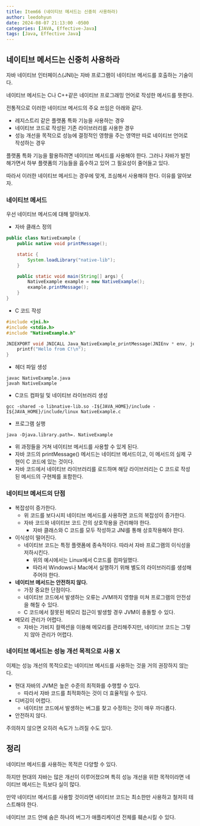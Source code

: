 ```yaml
---
title: Item66 (네이티브 메서드는 신중히 사용하라)
author: leedohyun
date: 2024-08-07 21:13:00 -0500
categories: [JAVA, Effective-Java]
tags: [Java, Effective Java]
---
```


## 네이티브 메서드는 신중히 사용하라

자바 네이티브 인터페이스(JNI)는 자바 프로그램이 네이티브 메서드를 호출하는 기술이다.

네이티브 메서드는 C나 C++같은 네이티브 프로그래밍 언어로 작성한 메서드를 뜻한다.

전통적으로 이러한 네이티브 메서드의 주요 쓰임은 아래와 같다.

- 레지스트리 같은 플랫폼 특화 기능을 사용하는 경우
- 네이티브 코드로 작성된 기존 라이브러리를 사용한 경우
- 성능 개선을 목적으로 성능에 결정적인 영향을 주는 영역만 따로 네이티브 언어로 작성하는 경우

플랫폼 특화 기능을 활용하려면 네이티브 메서드를 사용해야 한다. 그러나 자바가 발전해가면서 하부 플랫폼의 기능들을 흡수하고 있어 그 필요성이 줄어들고 있다.

따라서 이러한 네이티브 메서드는 경우에 맞게, 조심해서 사용해야 한다. 이유를 알아보자.

### 네이티브 메서드

우선 네이티브 메서드에 대해 알아보자.

- 자바 클래스 정의

```java
public class NativeExample {
	public native void printMessage();

	static {
		System.loadLibrary("native-lib");
	}

	public static void main(String[] args) {
		NativeExample example = new NativeExample();
		example.printMessage();
	}
}
```

- C 코드 작성

```c
#include <jni.h>
#include <stdio.h>
#include "NativeExample.h"

JNIEXPORT void JNICALL Java_NativeExample_printMessage(JNIEnv * env, jobject obj) {
	printf("Hello from C!\n");
}
```

- 헤더 파일 생성

```
javac NativeExample.java 
javah NativeExample
```

- C코드 컴파일 및 네이티브 라이브러리 생성

```
gcc -shared -o libnative-lib.so -I${JAVA_HOME}/include -I${JAVA_HOME}/include/linux NativeExample.c
```

- 프로그램 실행

```
java -Djava.library.path=. NativeExample
```

- 위 과정들을 거쳐 네이티브 메서드를 사용할 수 있게 된다.
- 자바 코드의 printMessage() 메서드는 네이티브 메서드이고, 이 메서드의 실제 구현이 C 코드에 있는 것이다.
- 자바 코드에서 네이티브 라이브러리를 로드하며 해당 라이브러리는 C 코드로 작성된 메서드의 구현체를 포함한다.

### 네이티브 메서드의 단점

- 복잡성이 증가한다.
	- 위 코드를 보다시피 네이티브 메서드를 사용하면 코드의 복잡성이 증가한다.
	- 자바 코드와 네이티브 코드 간의 상호작용을 관리해야 한다.
		- 자바 클래스와 C 코드를 모두 작성하고 JNI를 통해 상호작용해야 한다.
- 이식성이 떨어진다.
	-  네이티브 코드는 특정 플랫폼에 종속적이다. 따라서 자바 프로그램의 이식성을 저하시킨다.
		- 위의 예시에서는 Linux에서 C코드를 컴파일했다.
		- 따라서 Windows나 Mac에서 실행하기 위해 별도의 라이브러리를 생성해주어야 한다.
- **네이티브 메서드는 안전하지 않다.** 
	- 가장 중요한 단점이다.
	- 네이티브 코드에서 발생하는 오류는 JVM까지 영향을 미쳐 프로그램의 안전성을 해칠 수 있다.
	- C 코드에서 잘못된 메모리 접근이 발생할 경우 JVM이 충돌할 수 있다.
- 메모리 관리가 어렵다.
	- 자바는 가비지 컬렉션을 이용해 메모리를 관리해주지만, 네이티브 코드는 그렇지 않아 관리가 어렵다. 

### 네이티브 메서드는 성능 개선 목적으로 사용 X

이제는 성능 개선의 목적으로는 네이티브 메서드를 사용하는 것을 거의 권장하지 않는다.

- 현대 자바의 JVM은 높은 수준의 최적화를 수행할 수 있다.
	- 따라서 자바 코드를 최적화하는 것이 더 효율적일 수 있다.
- 디버깅이 어렵다.
	- 네이티브 코드에서 발생하는 버그를 찾고 수정하는 것이 매우 까다롭다.
- 안전하지 않다.

주의하지 않으면 오히려 속도가 느려질 수도 있다.

## 정리

네이티브 메서드를 사용하는 목적은 다양할 수 있다.

하지만 현대의 자바는 많은 개선이 이루어졌으며 특히 성능 개선을 위한 목적이라면 네이티브 메서드는 득보다 실이 많다.

만약 네이티브 메서드를 사용할 것이라면 네이티브 코드는 최소한만 사용하고 철저히 테스트해야 한다.

네이티브 코드 안에 숨은 하나의 버그가 애플리케이션 전체를 훼손시킬 수 있다.  